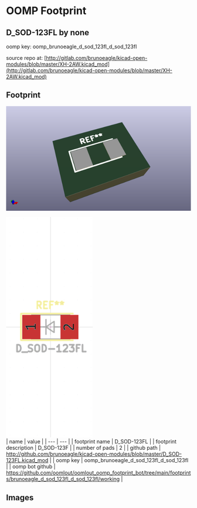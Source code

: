 # OOMP Footprint  
## D_SOD-123FL  by none  
  
oomp key: oomp_brunoeagle_d_sod_123fl_d_sod_123fl  
  
source repo at: [http://gitlab.com/brunoeagle/kicad-open-modules/blob/master/XH-2AW.kicad_mod](http://gitlab.com/brunoeagle/kicad-open-modules/blob/master/XH-2AW.kicad_mod)  
## Footprint  
  
[![working_kicad_pcb_3d.png](working_kicad_pcb_3d_600.png)](working_kicad_pcb_3d.png)  
  
[![working.png](working_600.png)](working.png)  
| name | value | 
| --- | --- | 
| footprint name | D_SOD-123FL | 
| footprint description | D_SOD-123F | 
| number of pads | 2 | 
| github path | http://github.com/brunoeagle/kicad-open-modules/blob/master/D_SOD-123FL.kicad_mod | 
| oomp key | oomp_brunoeagle_d_sod_123fl_d_sod_123fl | 
| oomp bot github | https://github.com/oomlout/oomlout_oomp_footprint_bot/tree/main/footprints/brunoeagle_d_sod_123fl_d_sod_123fl/working | 
## Images  
